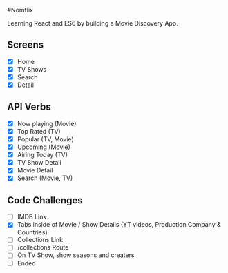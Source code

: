 #Nomflix

Learning React and ES6 by building a Movie Discovery App.

## Screens

- [x] Home
- [x] TV Shows
- [x] Search
- [x] Detail

## API Verbs

- [x] Now playing (Movie)
- [x] Top Rated (TV)
- [x] Popular (TV, Movie)
- [x] Upcoming (Movie)
- [x] Airing Today (TV)
- [x] TV Show Detail
- [x] Movie Detail
- [x] Search (Movie, TV)

## Code Challenges

- [ ] IMDB Link
- [x] Tabs inside of Movie / Show Details (YT videos, Production Company & Countries)
- [ ] Collections Link
- [ ] /collections Route
- [ ] On TV Show, show seasons and creaters
- [ ] Ended
